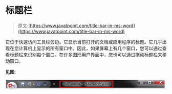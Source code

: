 # 标题栏

> 原文:[https://www.javatpoint.com/title-bar-in-ms-word](https://www.javatpoint.com/title-bar-in-ms-word)

它位于快速访问工具栏旁边。它显示当前打开的文档或应用程序的标题。它几乎出现在您计算机上显示的所有窗口中。因此，如果屏幕上有几个窗口，您可以通过查看标题栏来识别每个窗口。在许多图形用户界面中，您也可以通过拖动标题栏来移动窗口。

**见图:**

![MS Word Title bar 1](img/8240cc534a342d5ad0f807e1439d982c.png)